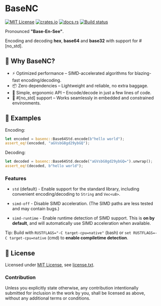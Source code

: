 BaseNC
======

[![MIT License](https://img.shields.io/badge/License-MIT-yellow.svg)](https://opensource.org/licenses/MIT)
[![crates.io](https://img.shields.io/crates/v/basenc.svg)](https://crates.io/crates/basenc)
[![docs.rs](https://docs.rs/basenc/badge.svg)](https://docs.rs/basenc)
[![Build status](https://github.com/CasualX/basenc/workflows/CI/badge.svg)](https://github.com/CasualX/basenc/actions)

Pronounced **"Base-En-See"**.

Encoding and decoding **hex**, **base64** and **base32** with support for #[no_std].

🌟 Why BaseNC?
--------------

* ⚡ Optimized performance – SIMD-accelerated algorithms for blazing-fast encoding/decoding.
* 📦 Zero dependencies – Lightweight and reliable, no extra baggage.
* 🦀 Simple, ergonomic API – Encode/decode in just a few lines of code.
* 🔧 #[no_std] support – Works seamlessly in embedded and constrained environments.

🚀 Examples
-----------

Encoding:

```rust
let encoded = basenc::Base64Std.encode(b"hello world");
assert_eq!(encoded, "aGVsbG8gd29ybGQ");
```

Decoding:

```rust
let decoded = basenc::Base64Std.decode("aGVsbG8gd29ybGQ=").unwrap();
assert_eq!(decoded, b"hello world");
```

### Features

* `std` (default) - Enable support for the standard library, including convenient encoding/decoding to `String` and `Vec<u8>`.

* `simd-off` - Disable SIMD acceleration. (The SIMD paths are less tested and may contain bugs.)

* `simd-runtime` - Enable runtime detection of SIMD support. This is **on by default**, and will automatically use SIMD acceleration when available.

Tip: Build with `RUSTFLAGS="-C target-cpu=native"` (bash) or `set RUSTFLAGS=-C target-cpu=native` (cmd) to **enable compiletime detection**.

📜 License
----------

Licensed under [MIT License](https://opensource.org/licenses/MIT), see [license.txt](license.txt).

### Contribution

Unless you explicitly state otherwise, any contribution intentionally submitted
for inclusion in the work by you, shall be licensed as above, without any additional terms or conditions.
